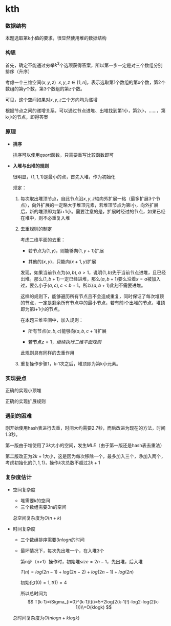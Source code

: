 # kth

### 数据结构

本题选取第k小值的要求，很显然使用堆的数据结构

### 构思

首先，确定不能通过穷举$k^3$个选项获得答案，所以第一步一定是对三个数组分别排序（升序）

考虑一个三维空间$(x,y,z)\ \ x,y,z\in[1,n]$，表示选取第1个数组的第x个数，第2个数组的第y个数，第3个数组的第z个数。

可见，这个空间如果对$x,y,z$三个方向均为递增

根据节点之间的递增关系，可以通过节点进堆、出堆找到第1小，第2小，……，第k小的节点，即得答案

### 原理

- **排序**

  排序可以使用$qsort$函数，只需要重写比较函数即可

- **入堆与出堆的规则**

  很明显，$(1,1,1)$是最小的点，首先入堆，作为初始化

  规定：

  1. 每次取出堆顶节点，自此节点沿$x,y,z$轴向外扩展一格（最多扩展3个节点），向外扩展的一定略大于堆顶元素，若堆顶节点为第i小，向外扩展后，新的堆顶即为第i+1小。需要注意的是，扩展时经过的节点，如果已经在堆中，则不必重复入堆

  2. 去重规则的制定

     考虑二维平面的去重：

     - 若节点为$(1,y)$，则能够向$(1,y+1)$扩展

     - 其他的$(x,y)$，只能向$(x+1,y)$扩展

     发现，如果当前节点为$(a,b),a>1$，说明$(1,b)$先于当前节点进堆，且已经出堆。那么$(1,b+1)$一定已经进堆，那么$(a,b+1)$要么沿着$x=a$被加入过，要么小于$(a,c),c<b+1$。所以$(a,b+1)$此刻不需要进堆。

     这样的规则下，能够遍历所有节点且不会造成重复，同时保证了每次堆顶的节点，一定是剩余所有节点中的最小节点，若有前i个出堆的节点，堆顶即为第i+1小的节点。

     在本题三维空间中，加入规则：

     - 所有节点$(a,b,c)$能够向$(a,b,c+1)$扩展

     - 若节点$z=1，继续执行二维平面规则$

     此规则具有同样的去重作用

  3. 重复操作步骤1，k-1次之后，堆顶即为第k小元素。

### 实现要点

正确的实现小顶堆

正确的实现扩展规则

### 遇到的困难

刚开始使用hash表进行去重，时间大约需要2.7秒，而后改进为现在的方法，时间1.3秒。

第一版由于堆使用了$3k$大小的空间，发生$MLE$（由于第一版还是hash表去重法）

第二版改正为$2k+1$大小，这是因为每次移除一个，最多加入三个，净加入两个，考虑初始化的$(1,1,1)$，操作$k$次总数不超过$2k+1$

### 复杂度估计

- 空间复杂度

  - 堆需要$k$的空间
  - 三个数组需要3n的空间

  总空间复杂度为$O(n+k)$

- 时间复杂度

  - 三个数组排序需要$3nlogn$的时间

  - 最坏情况下，每次先出堆一个，在入堆3个

    第n步（n>1）操作时，初始堆$size=2n-1$，先出堆，后入堆

    $T(n)=log(2n-1)+log(2n-2)+log(2n-1)+log(2n)$

    初始化$t(0)=1,t(1)=4$

    所以总时间为
    $$
    T(k-1)=\Sigma_{i=0}^{k-1}t(i)=5+2log(2(k-1)!)-log2-log(2(k-1))\\=O(klogk)
    $$

  总时间复杂度为$O(nlogn+klogk)$

